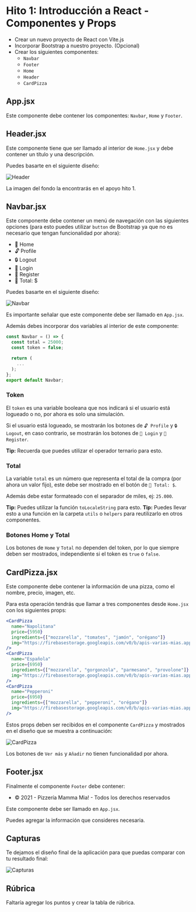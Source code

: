 # Hito 1: Introducción a React - Componentes y Props

- Crear un nuevo proyecto de React con Vite.js
- Incorporar Bootstrap a nuestro proyecto. (Opcional)
- Crear los siguientes componentes:
  - `Navbar`
  - `Footer`
  - `Home`
  - `Header`
  - `CardPizza`

## App.jsx

Este componente debe contener los componentes: `Navbar`, `Home` y `Footer`.

## Header.jsx

Este componente tiene que ser llamado al interior de `Home.jsx` y debe contener un título y una descripción.

Puedes basarte en el siguiente diseño:

![Header](https://i.imgur.com/1Q8Q6Zz.png)

La imagen del fondo la encontrarás en el apoyo hito 1.

## Navbar.jsx

Este componente debe contener un menú de navegación con las siguientes opciones (para esto puedes utilizar `button` de Bootstrap ya que no es necesario que tengan funcionalidad por ahora):

- 🍕 Home
- 🔓 Profile
- 🔒 Logout
- 🔐 Login
- 🔐 Register
- 🛒 Total: $

Puedes basarte en el siguiente diseño:

![Navbar](https://i.imgur.com/1Q8Q6Zz.png)

Es importante señalar que este componente debe ser llamado en `App.jsx`.

Además debes incorporar dos variables al interior de este componente:

```js
const Navbar = () => {
  const total = 25000;
  const token = false;

  return (
    ...
  );
};
export default Navbar;
```

### Token

El `token` es una variable booleana que nos indicará si el usuario está logueado o no, por ahora es solo una simulación.

Si el usuario está logueado, se mostrarán los botones de `🔓 Profile` y `🔒 Logout`, en caso contrario, se mostrarán los botones de `🔐 Login` y `🔐 Register`.

**Tip:** Recuerda que puedes utilizar el operador ternario para esto.

### Total

La variable `total` es un número que representa el total de la compra (por ahora un valor fijo), este debe ser mostrado en el botón de `🛒 Total: $`.

Además debe estar formateado con el separador de miles, ej: `25.000`.

**Tip:** Puedes utilizar la función `toLocaleString` para esto.
**Tip:** Puedes llevar esto a una función en la carpeta `utils` o `helpers` para reutilizarlo en otros componentes.

### Botones Home y Total

Los botones de `Home` y `Total` no dependen del token, por lo que siempre deben ser mostrados, independiente si el token es `true` o `false`.

## CardPizza.jsx

Este componente debe contener la información de una pizza, como el nombre, precio, imagen, etc.

Para esta operación tendrás que llamar a tres componentes desde `Home.jsx` con los siguientes props:

```jsx
<CardPizza
  name="Napolitana"
  price={5950}
  ingredients={["mozzarella", "tomates", "jamón", "orégano"]}
  img="https://firebasestorage.googleapis.com/v0/b/apis-varias-mias.appspot.com/o/pizzeria%2Fpizza-1239077_640_cl.jpg?alt=media&token=6a9a33da-5c00-49d4-9080-784dcc87ec2c"
/>
<CardPizza
  name="Española"
  price={6950}
  ingredients={["mozzarella", "gorgonzola", "parmesano", "provolone"]}
  img="https://firebasestorage.googleapis.com/v0/b/apis-varias-mias.appspot.com/o/pizzeria%2Fcheese-164872_640_com.jpg?alt=media&token=18b2b821-4d0d-43f2-a1c6-8c57bc388fab"
/>
<CardPizza
  name="Pepperoni"
  price={6950}
  ingredients={["mozzarella", "pepperoni", "orégano"]}
  img="https://firebasestorage.googleapis.com/v0/b/apis-varias-mias.appspot.com/o/pizzeria%2Fpizza-1239077_640_com.jpg?alt=media&token=e7cde87a-08d5-4040-ac54-90f6c31eb3e3"
/>
```

Estos props deben ser recibidos en el componente `CardPizza` y mostrados en el diseño que se muestra a continuación:

![CardPizza](https://i.imgur.com/1Q8Q6Zz.png)

Los botones de `Ver más` y `Añadir` no tienen funcionalidad por ahora.

## Footer.jsx

Finalmente el componente `Footer` debe contener:

- © 2021 - Pizzería Mamma Mia! - Todos los derechos reservados

Este componente debe ser llamado en `App.jsx`.

Puedes agregar la información que consideres necesaria.

## Capturas

Te dejamos el diseño final de la aplicación para que puedas comparar con tu resultado final:

![Capturas](https://i.imgur.com/1Q8Q6Zz.png)

## Rúbrica

Faltaría agregar los puntos y crear la tabla de rúbrica.
